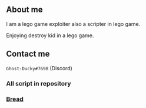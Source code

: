 ## About me
I am a lego game exploiter also a scripter in lego game.

Enjoying destroy kid in a lego game.

## Contact me
`Ghost-Ducky#7698` (Discord)
### All script in repository
### [Bread](https://github.com/GhostDuckyy/Bread)
